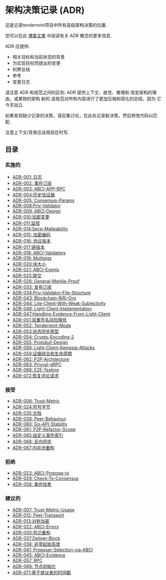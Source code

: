 # 架构决策记录 (ADR)

这是记录tendermint项目中所有高级架构决策的位置.

您可以在此 [博客文章](https://product.reverb.com/documenting-architecture-decisions-the-reverb-way-a3563bb24bd0#.78xhdix6t) 中阅读有关 ADR 概念的更多信息.

ADR 应提供:

- 相关目标和当前状态的背景
- 为实现目标而提出的变更
- 利弊总结
- 参考
- 变更日志

请注意 ADR 和规范之间的区别. ADR 提供上下文、直觉、推理和
改变架构的理由，或某物的架构
新的.该规范对所有内容进行了更加压缩和简化的总结，因为
它今天站立.

如果发现缺少记录的决策，请召集讨论，在此处记录新决策，然后修改代码以匹配.

注意上下文/背景应该用现在时写.

## 目录

### 实施的

- [ADR-001: 日志](./adr-001-logging.md)
- [ADR-002: 事件订阅](./adr-002-event-subscription.md)
- [ADR-003: ABCI-APP-RPC](./adr-003-abci-app-rpc.md)
- [ADR-004:历史验证器](./adr-004-historical-validators.md)
- [ADR-005: Consensus-Params](./adr-005-consensus-params.md)
- [ADR-008:Priv-Validator](./adr-008-priv-validator.md)
- [ADR-009: ABCI-Design](./adr-009-ABCI-design.md)
- [ADR-010:加密变更](./adr-010-crypto-changes.md)
- [ADR-011:监控](./adr-011-monitoring.md)
- [ADR-014:Secp-Malleability](./adr-014-secp-malleability.md)
- [ADR-015: 加密编码](./adr-015-crypto-encoding.md)
- [ADR-016: 协议版本](./adr-016-protocol-versions.md)
- [ADR-017:链版本](./adr-017-chain-versions.md)
- [ADR-018: ABCI-Validators](./adr-018-ABCI-Validators.md)
- [ADR-019: Multisigs](./adr-019-multisigs.md)
- [ADR-020:块大小](./adr-020-block-size.md)
- [ADR-021: ABCI-Events](./adr-021-abci-events.md)
- [ADR-025:提交](./adr-025-commit.md)
- [ADR-026: General-Merkle-Proof](./adr-026-general-merkle-proof.md)
- [ADR-033: 发布订阅](./adr-033-pubsub.md)
- [ADR-034:Priv-Validator-File-Structure](./adr-034-priv-validator-file-structure.md)
- [ADR-043: Blockchain-RiRi-Org](./adr-043-blockchain-riri-org.md)
- [ADR-044: Lite-Client-With-Weak-Subjectivity](./adr-044-lite-client-with-weak-subjectivity.md)
- [ADR-046: Light-Client-Implementation](./adr-046-light-client-implementation.md)
- [ADR-047:Handling-Evidence-From-Light-Client](./adr-047-handling-evidence-from-light-client.md)
- [ADR-051:双重签名风险降低](./adr-051-double-signing-risk-reduction.md)
- [ADR-052: Tendermint-Mode](./adr-052-tendermint-mode.md)
- [ADR-053:状态同步原型](./adr-053-state-sync-prototype.md)
- [ADR-054: Crypto-Encoding-2](./adr-054-crypto-encoding-2.md)
- [ADR-055: Protobuf-Design](./adr-055-protobuf-design.md)
- [ADR-056: Light-Client-Amnesia-Attacks](./adr-056-light-client-amnesia-attacks.md)
- [ADR-059:证据组合和生命周期](./adr-059-evidence-composition-and-lifecycle.md)
- [ADR-062: P2P-Architecture](./adr-062-p2p-architecture.md)
- [ADR-063: Privval-gRPC](./adr-063-privval-grpc.md)
- [ADR-066: E2E-Tes​​ting](./adr-066-e2e-testing.md)
- [ADR-072:恢复评论请求](./adr-072-request-for-comments.md)

### 接受

- [ADR-006: Trust-Metric](./adr-006-trust-metric.md)
- [ADR-024:符号字节](./adr-024-sign-bytes.md)
- [ADR-035:文档](./adr-035-documentation.md)
- [ADR-039: Peer-Behaviour](./adr-039-peer-behaviour.md)
- [ADR-060: Go-API-Stability](./adr-060-go-api-stability.md)
- [ADR-061: P2P-Refactor-Scope](./adr-061-p2p-refactor-scope.md)
- [ADR-065:自定义事件索引](./adr-065-custom-event-indexing.md)
- [ADR-068: 反向同步](./adr-068-reverse-sync.md)
- [ADR-067:内存池重构](./adr-067-mempool-refactor.md)

### 拒绝

- [ADR-023: ABCI-Propose-tx](./adr-023-ABCI-propose-tx.md)
- [ADR-029: Check-Tx-Consensus](./adr-029-check-tx-consensus.md)
- [ADR-058: 事件哈希](./adr-058-event-hashing.md)


### 建议的

- [ADR-007: Trust-Metric-Usage](./adr-007-trust-metric-usage.md)
- [ADR-012: Peer-Transport](./adr-012-peer-transport.md)
- [ADR-013:对称加密](./adr-013-symmetric-crypto.md)
- [ADR-022: ABCI-Errors](./adr-022-abci-errors.md)
- [ADR-030:共识重构](./adr-030-consensus-refactor.md)
- [ADR-037:Deliver-Block](./adr-037-deliver-block.md)
- [ADR-038: 非零起始高度](./adr-038-non-zero-start-height.md)
- [ADR-041: Proposer-Selection-via-ABCI](./adr-041-proposer-selection-via-abci.md)
- [ADR-045: ABCI-Evidence](./adr-045-abci-evidence.md)
- [ADR-057: RPC](./adr-057-RPC.md)
- [ADR-069: 节点初始化](./adr-069-flexible-node-initialization.md)
- [ADR-071:基于提议者的时间戳](adr-071-proposer-based-timestamps.md)
